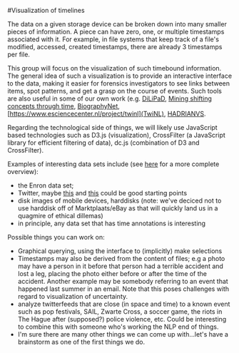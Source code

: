 #Visualization of timelines

The data on a given storage device can be broken down into many smaller pieces of information. A piece can have zero, one, or multiple timestamps associated with it. For example, in file systems that keep track of a file's modified, accessed, created timestamps, there are already 3 timestamps per file. 

This group will focus on the visualization of such timebound information. The general idea of such a visualization is to provide an interactive interface to the data, making it easier for forensics investigators to see links between items, spot patterns, and get a grasp on the course of events. Such tools are also useful in some of our own work (e.g. [DiLiPaD](https://www.esciencecenter.nl/project/dilipad), [Mining shifting concepts through time](https://www.esciencecenter.nl/project/mining-shifting-concepts-through-time-shico), [BiographyNet](https://www.esciencecenter.nl/project/biographynet), [https://www.esciencecenter.nl/project/twinl](TwiNL), [HADRIANVS](https://www.esciencecenter.nl/project/handrianvs-a-digital-gateway-to-the-dutch-presence-in-rome-through-the-ages).

Regarding the technological side of things, we will likely use JavaScript based technologies such as D3.js (visualization), CrossFilter (a JavaScript library for efficient filtering of data), dc.js (combination of D3 and CrossFilter). 

Examples of interesting data sets include (see [here](https://github.com/NLeSC/Sherlock/blob/master/Datasets.md) for a more complete overview):
- the Enron data set;
- Twitter, maybe [this](http://knightlab.northwestern.edu/2014/03/15/a-beginners-guide-to-collecting-twitter-data-and-a-bit-of-web-scraping/) and [this](http://www.crummy.com/software/BeautifulSoup/) could be good starting points
- disk images of mobile devices, harddisks (note: we've deciced not to use harddisk off of Marktplaats/eBay as that will quickly land us in a quagmire of ethical dillemas)
- in principle, any data set that has time annotations is interesting

Possible things you can work on:
- Graphical querying, using the interface to (implicitly) make selections 
- Timestamps may also be derived from the content of files; e.g a photo may have a person in it before that person had a terrible accident and lost a leg, placing the photo either before or after the time of the accident. Another example may be somebody referring to an event that happened last summer in an email. Note that this poses challenges with regard to visualization of uncertainty. 
- analyze twitterfeeds that are close (in space and time) to a known event such as pop festivals, SAIL, Zwarte Cross, a soccer game, the riots in The Hague after (supposed?) police violence, etc. Could be interesting to combine this with someone who's working the NLP end of things.
- I'm sure there are many other things we can come up with...let's have a brainstorm as one of the first things we do.
